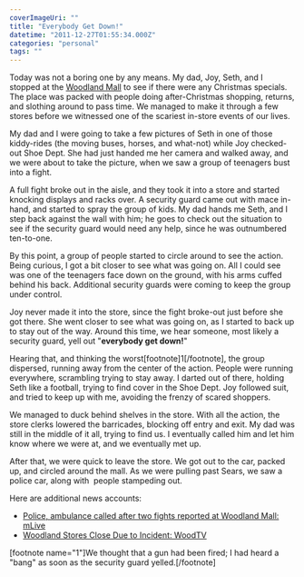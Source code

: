 ```yaml
---
coverImageUri: ""
title: "Everybody Get Down!"
datetime: "2011-12-27T01:55:34.000Z"
categories: "personal"
tags: ""
---
```


Today was not a boring one by any means. My dad, Joy, Seth, and I stopped at the [Woodland Mall](http://g.co/maps/u2a6k) to see if there were any Christmas specials. The place was packed with people doing after-Christmas shopping, returns, and slothing around to pass time. We managed to make it through a few stores before we witnessed one of the scariest in-store events of our lives.

My dad and I were going to take a few pictures of Seth in one of those kiddy-rides (the moving buses, horses, and what-not) while Joy checked-out Shoe Dept. She had just handed me her camera and walked away, and we were about to take the picture, when we saw a group of teenagers bust into a fight.

A full fight broke out in the aisle, and they took it into a store and started knocking displays and racks over. A security guard came out with mace in-hand, and started to spray the group of kids. My dad hands me Seth, and I step back against the wall with him; he goes to check out the situation to see if the security guard would need any help, since he was outnumbered ten-to-one.

By this point, a group of people started to circle around to see the action. Being curious, I got a bit closer to see what was going on. All I could see was one of the teenagers face down on the ground, with his arms cuffed behind his back. Additional security guards were coming to keep the group under control.

Joy never made it into the store, since the fight broke-out just before she got there. She went closer to see what was going on, as I started to back up to stay out of the way. Around this time, we hear someone, most likely a security guard, yell out "**everybody get down!**"

Hearing that, and thinking the worst\[footnote\]1\[/footnote\], the group dispersed, running away from the center of the action. People were running everywhere, scrambling trying to stay away. I darted out of there, holding Seth like a football, trying to find cover in the Shoe Dept. Joy followed suit, and tried to keep up with me, avoiding the frenzy of scared shoppers.

We managed to duck behind shelves in the store. With all the action, the store clerks lowered the barricades, blocking off entry and exit. My dad was still in the middle of it all, trying to find us. I eventually called him and let him know where we were at, and we eventually met up.

After that, we were quick to leave the store. We got out to the car, packed up, and circled around the mall. As we were pulling past Sears, we saw a police car, along with  people stampeding out.

Here are additional news accounts:

- [Police, ambulance called after two fights reported at Woodland Mall: mLive](http://www.mlive.com/news/grand-rapids/index.ssf/2011/12/police_ambulance_called_after.html)
- [Woodland Stores Close Due to Incident: WoodTV](http://www.woodtv.com/dpp/news/local/kent_county/woodland-mall-closed-due-to-incident)

\[footnote name="1"\]We thought that a gun had been fired; I had heard a "bang" as soon as the security guard yelled.\[/footnote\]
